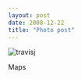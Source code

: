 ```yaml
---
layout: post
date: 2008-12-22
title: "Photo post"
---
```

![travisj](/images/597f38b6286b7123639052b9d2d4e3c964495d1b38c4a0ad6f997c8861bf5738.jpg)

Maps